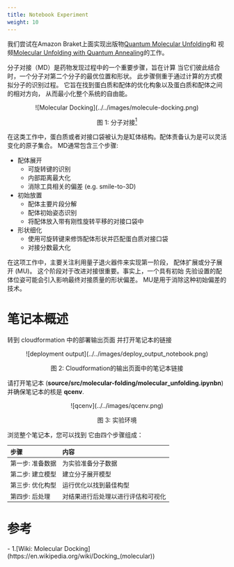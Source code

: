 ```yaml
---
title: Notebook Experiment
weight: 10
---
```


我们尝试在Amazon Braket上面实现出版物[Quantum Molecular Unfolding](https://arxiv.org/abs/2107.13607)和
视频[Molecular Unfolding with Quantum Annealing](https://www.youtube.com/watch?v=1NmAXIHAF2Y)的工作。

分子对接（MD）是药物发现过程中的一个重要步骤，旨在计算
当它们彼此结合时，一个分子对第二个分子的最优位置和形状。
此步骤侧重于通过计算的方式模拟分子的识别过程。
它旨在找到蛋白质和配体的优化构象以及蛋白质和配体之间的相对方向，
从而最小化整个系统的自由能。

<center>
![Molecular Docking](../../images/molecule-docking.png)

图 1: 分子对接[<sup>1</sup>](#wiki-docking)
 </center>

在这类工作中，蛋白质或者对接口袋被认为是缸体结构。配体责备认为是可以灵活变化的原子集合。
MD通常包含三个步骤:

* 配体展开
    * 可旋转键的识别
    * 内部距离最大化
    * 消除工具相关的偏差 (e.g. smile-to-3D)
* 初始放置
    * 配体主要片段分解
    * 配体初始姿态识别
    * 将配体放入带有刚性旋转平移的对接口袋中
* 形状细化
    * 使用可旋转键来修饰配体形状并匹配蛋白质对接口袋
    * 对接分数最大化

在这项工作中，主要关注利用量子退火器件来实现第一阶段，
配体扩展或分子展开 (MU)。
这个阶段对于改进对接很重要。事实上，一个具有初始
先验设置的配体位姿可能会引入影响最终对接质量的形状偏差。 
MU是用于消除这种初始偏差的技术。

# 笔记本概述

转到 cloudformation 中的部署输出页面
并打开笔记本的链接

<center>
![deployment output](../../images/deploy_output_notebook.png)

图 2: Cloudformation的输出页面中的笔记本链接
</center>

请打开笔记本
(**source/src/molecular-folding/molecular_unfolding.ipynbn**)
并确保笔记本的核是
**qcenv**.

<center>
![qcenv](../../images/qcenv.png)

图 3: 实验环境
</center>


浏览整个笔记本，您可以找到
它由四个步骤组成：

<center>

<!-- |步骤|内容|
|:--|:--|
|[第一步: 准备数据](workshop/a-molecular-unfolding/prepare-data.ipynb)|为实验准备分子数据|
|[第二步: 建立模型](workshop/a-molecular-unfolding/build-model.ipynb)|建立分子展开模型|
|[第三步: 优化配置](workshop/a-molecular-unfolding/optimize-config.ipynb)|运行优化以找到配置|
|[第四步: 后处理](workshop/a-molecular-unfolding/post-process.ipynb)|对结果进行后处理以进行评估和可视化| -->
|步骤|内容|
|:--|:--|
|第一步: 准备数据|为实验准备分子数据|
|第二步: 建立模型|建立分子展开模型|
|第三步: 优化构型|运行优化以找到最佳构型|
|第四步: 后处理|对结果进行后处理以进行评估和可视化|

</center>


# 参考
<div id='wiki-docking'></div>
- 1.[Wiki: Molecular Docking](https://en.wikipedia.org/wiki/Docking_(molecular))